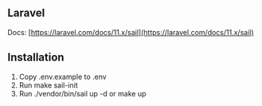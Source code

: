 ## Laravel
Docs: [https://laravel.com/docs/11.x/sail](https://laravel.com/docs/11.x/sail)


## Installation
1. Copy .env.example to .env
2. Run make sail-init
3. Run ./vendor/bin/sail up -d or make up

